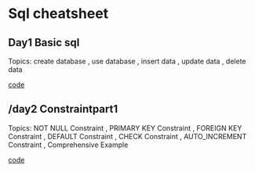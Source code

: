 <h1>Sql cheatsheet</h1>

<h2>Day1 Basic sql</h2>
<p>Topics: create database  , use database , insert data , update data , delete data</p>
<a href="https://github.com/ShubhanshuMohanty/sm-mysql/blob/main/Basic_sql/day1_sql.md">code</a>

<h2>/day2 Constraintpart1</h2>
<p>Topics: NOT NULL Constraint , PRIMARY KEY Constraint , FOREIGN KEY Constraint , DEFAULT Constraint , CHECK Constraint , AUTO_INCREMENT Constraint , Comprehensive Example
 </p>
<a href="#">code</a>
